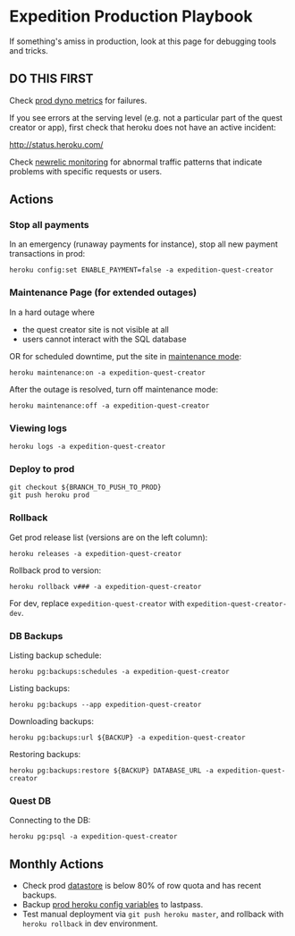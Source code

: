 # Expedition Production Playbook

If something's amiss in production, look at this page for debugging tools and tricks.

## DO THIS FIRST

Check [prod dyno metrics](https://dashboard.heroku.com/apps/expedition-quest-creator/metrics/web) for failures.

If you see errors at the serving level (e.g. not a particular part of the quest creator or app), first check that heroku does not have an active incident:

http://status.heroku.com/

Check [newrelic monitoring](https://rpm.newrelic.com/accounts/988111/applications/65715175) for abnormal traffic patterns that indicate problems with specific requests or users.

## Actions

### Stop all payments

In an emergency (runaway payments for instance), stop all new payment transactions in prod:

```shell
heroku config:set ENABLE_PAYMENT=false -a expedition-quest-creator
```

### Maintenance Page (for extended outages)

In a hard outage where
- the quest creator site is not visible at all
- users cannot interact with the SQL database

OR for scheduled downtime, put the site in [maintenance mode](https://devcenter.heroku.com/articles/maintenance-mode):

```shell
heroku maintenance:on -a expedition-quest-creator
```

After the outage is resolved, turn off maintenance mode:

```shell
heroku maintenance:off -a expedition-quest-creator
```

### Viewing logs

```shell
heroku logs -a expedition-quest-creator
```

### Deploy to prod

```shell
git checkout ${BRANCH_TO_PUSH_TO_PROD}
git push heroku prod
```

### Rollback

Get prod release list (versions are on the left column):

```shell
heroku releases -a expedition-quest-creator
```

Rollback prod to version:

```shell
heroku rollback v### -a expedition-quest-creator
```

For dev, replace `expedition-quest-creator` with `expedition-quest-creator-dev`.

### DB Backups

Listing backup schedule:

```shell
heroku pg:backups:schedules -a expedition-quest-creator
```

Listing backups:

```shell
heroku pg:backups --app expedition-quest-creator
```

Downloading backups:

```shell
heroku pg:backups:url ${BACKUP} -a expedition-quest-creator
```

Restoring backups:
```shell
heroku pg:backups:restore ${BACKUP} DATABASE_URL -a expedition-quest-creator
```

### Quest DB

Connecting to the DB:

```shell
heroku pg:psql -a expedition-quest-creator
```

## Monthly Actions

- Check prod [datastore](https://data.heroku.com/) is below 80% of row quota and has recent backups.
- Backup [prod heroku config variables](https://dashboard.heroku.com/apps/expedition-quest-creator/settings) to lastpass.
- Test manual deployment via `git push heroku master`, and rollback with `heroku rollback` in dev environment.
